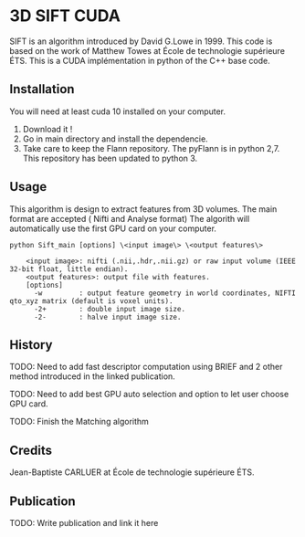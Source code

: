 <snippet>
  <content>
  
# 3D SIFT CUDA

SIFT is an algorithm introduced by David G.Lowe in 1999. 
This code is based on the work of Matthew Towes at École de technologie supérieure ÉTS.
This is a CUDA implémentation in python of the C++ base code. 

## Installation

You will need at least cuda 10 installed on your computer. 
1. Download it !
2. Go in main directory and install the dependencie. 
3. Take care to keep the Flann repository. The pyFlann is in python 2,7. This repository has been updated to python 3.

## Usage

This algorithm is design to extract features from 3D volumes. The main format are accepted ( Nifti and Analyse format)
The algorith will automatically use the first GPU card on your computer. 

    python Sift_main [options] \<input image\> \<output features\>
  
		<input image>: nifti (.nii,.hdr,.nii.gz) or raw input volume (IEEE 32-bit float, little endian).
		<output features>: output file with features.
		[options]
		  -w         : output feature geometry in world coordinates, NIFTI qto_xyz matrix (default is voxel units).
		  -2+        : double input image size.
		  -2-        : halve input image size.

## History

TODO: Need to add fast descriptor computation using BRIEF and 2 other method introduced in the linked publication.

TODO: Need to add best GPU auto selection and option to let user choose GPU card. 

TODO: Finish the Matching algorithm 

## Credits

Jean-Baptiste CARLUER at École de technologie supérieure ÉTS.

## Publication

TODO: Write publication and link it here

</content>
</snippet>
